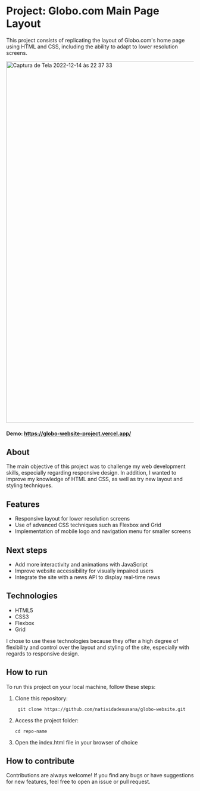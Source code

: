 # Project: Globo.com Main Page Layout
This project consists of replicating the layout of Globo.com's home page using HTML and CSS, including the ability to adapt to lower resolution screens.

<img width="969" alt="Captura de Tela 2022-12-14 às 22 37 33" src="https://user-images.githubusercontent.com/95102911/207753024-8b756ae5-bd41-4800-9dcd-160a7d9fee15.png">

#### Demo: https://globo-website-project.vercel.app/

## About
The main objective of this project was to challenge my web development skills, especially regarding responsive design. In addition, I wanted to improve my knowledge of HTML and CSS, as well as try new layout and styling techniques.

## Features
- Responsive layout for lower resolution screens
- Use of advanced CSS techniques such as Flexbox and Grid
- Implementation of mobile logo and navigation menu for smaller screens

## Next steps
- Add more interactivity and animations with JavaScript
- Improve website accessibility for visually impaired users
- Integrate the site with a news API to display real-time news

## Technologies

- HTML5
- CSS3
- Flexbox
- Grid

I chose to use these technologies because they offer a high degree of flexibility and control over the layout and styling of the site, especially with regards to responsive design.

## How to run
To run this project on your local machine, follow these steps:

1. Clone this repository:

        git clone https://github.com/natividadesusana/globo-website.git
        
3. Access the project folder:

       cd repo-name

4. Open the index.html file in your browser of choice

## How to contribute
Contributions are always welcome! If you find any bugs or have suggestions for new features, feel free to open an issue or pull request.

